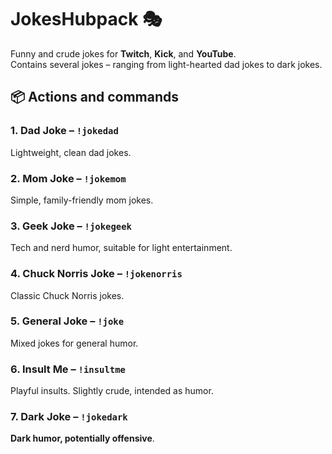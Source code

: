 # JokesHubpack 🎭

Funny and crude jokes for **Twitch**, **Kick**, and **YouTube**.  
Contains several jokes – ranging from light-hearted dad jokes to dark jokes.

## 📦 Actions and commands

### 1. Dad Joke – `!jokedad`
Lightweight, clean dad jokes.
### 2. Mom Joke – `!jokemom`
Simple, family-friendly mom jokes.  
### 3. Geek Joke – `!jokegeek`
Tech and nerd humor, suitable for light entertainment. 
### 4. Chuck Norris Joke – `!jokenorris`
Classic Chuck Norris jokes. 
### 5. General Joke – `!joke`
Mixed jokes for general humor.
### 6. Insult Me – `!insultme`
Playful insults. Slightly crude, intended as humor.
### 7. Dark Joke – `!jokedark`
__**Dark humor, potentially offensive**__.
